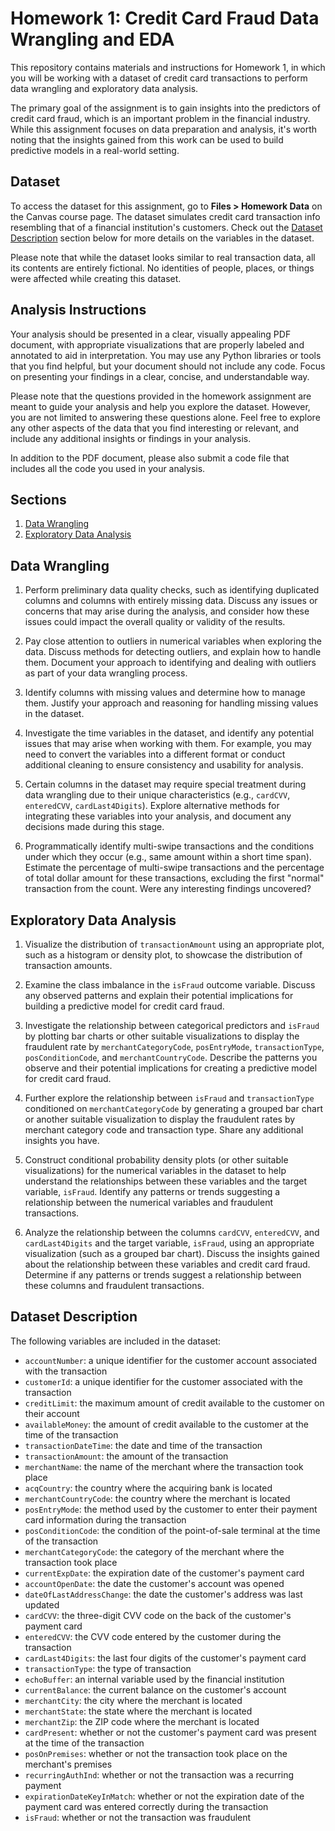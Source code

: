 # Homework 1: Credit Card Fraud Data Wrangling and EDA

This repository contains materials and instructions for Homework 1, in which you will be working with a dataset of credit card transactions to perform data wrangling and exploratory data analysis. 

The primary goal of the assignment is to gain insights into the predictors of credit card fraud, which is an important problem in the financial industry. While this assignment focuses on data preparation and analysis, it's worth noting that the insights gained from this work can be used to build predictive models in a real-world setting.

## Dataset

To access the dataset for this assignment, go to **Files > Homework Data** on the Canvas course page. The dataset simulates credit card transaction info resembling that of a financial institution's customers. Check out the [Dataset Description](#dataset-description) section below for more details on the variables in the dataset.

Please note that while the dataset looks similar to real transaction data, all its contents are entirely fictional. No identities of people, places, or things were affected while creating this dataset.

## Analysis Instructions

Your analysis should be presented in a clear, visually appealing PDF document, with appropriate visualizations that are properly labeled and annotated to aid in interpretation. You may use any Python libraries or tools that you find helpful, but your document should not include any code. Focus on presenting your findings in a clear, concise, and understandable way.

Please note that the questions provided in the homework assignment are meant to guide your analysis and help you explore the dataset. However, you are not limited to answering these questions alone. Feel free to explore any other aspects of the data that you find interesting or relevant, and include any additional insights or findings in your analysis.

In addition to the PDF document, please also submit a code file that includes all the code you used in your analysis.

## Sections

1. [Data Wrangling](#data-wrangling)
2. [Exploratory Data Analysis](#exploratory-data-analysis)

## Data Wrangling

1. Perform preliminary data quality checks, such as identifying duplicated columns and columns with entirely missing data. Discuss any issues or concerns that may arise during the analysis, and consider how these issues could impact the overall quality or validity of the results.

2. Pay close attention to outliers in numerical variables when exploring the data. Discuss methods for detecting outliers, and explain how to handle them. Document your approach to identifying and dealing with outliers as part of your data wrangling process.

3. Identify columns with missing values and determine how to manage them. Justify your approach and reasoning for handling missing values in the dataset.

4. Investigate the time variables in the dataset, and identify any potential issues that may arise when working with them. For example, you may need to convert the variables into a different format or conduct additional cleaning to ensure consistency and usability for analysis.

5. Certain columns in the dataset may require special treatment during data wrangling due to their unique characteristics (e.g., `cardCVV`, `enteredCVV`, `cardLast4Digits`). Explore alternative methods for integrating these variables into your analysis, and document any decisions made during this stage.

6. Programmatically identify multi-swipe transactions and the conditions under which they occur (e.g., same amount within a short time span). Estimate the percentage of multi-swipe transactions and the percentage of total dollar amount for these transactions, excluding the first "normal" transaction from the count. Were any interesting findings uncovered? 

## Exploratory Data Analysis

1. Visualize the distribution of `transactionAmount` using an appropriate plot, such as a histogram or density plot, to showcase the distribution of transaction amounts.

2. Examine the class imbalance in the `isFraud` outcome variable. Discuss any observed patterns and explain their potential implications for building a predictive model for credit card fraud.

3. Investigate the relationship between categorical predictors and `isFraud` by plotting bar charts or other suitable visualizations to display the fraudulent rate by `merchantCategoryCode`, `posEntryMode`, `transactionType`, `posConditionCode`, and `merchantCountryCode`. Describe the patterns you observe and their potential implications for creating a predictive model for credit card fraud.

4. Further explore the relationship between `isFraud` and `transactionType` conditioned on `merchantCategoryCode` by generating a grouped bar chart or another suitable visualization to display the fraudulent rates by merchant category code and transaction type. Share any additional insights you have.

5. Construct conditional probability density plots (or other suitable visualizations) for the numerical variables in the dataset to help understand the relationships between these variables and the target variable, `isFraud`. Identify any patterns or trends suggesting a relationship between the numerical variables and fraudulent transactions.

6. Analyze the relationship between the columns `cardCVV`, `enteredCVV`, and `cardLast4Digits` and the target variable, `isFraud`, using an appropriate visualization (such as a grouped bar chart). Discuss the insights gained about the relationship between these variables and credit card fraud. Determine if any patterns or trends suggest a relationship between these columns and fraudulent transactions.

## Dataset Description

The following variables are included in the dataset:

- `accountNumber`: a unique identifier for the customer account associated with the transaction
- `customerId`: a unique identifier for the customer associated with the transaction
- `creditLimit`: the maximum amount of credit available to the customer on their account
- `availableMoney`: the amount of credit available to the customer at the time of the transaction
- `transactionDateTime`: the date and time of the transaction
- `transactionAmount`: the amount of the transaction
- `merchantName`: the name of the merchant where the transaction took place
- `acqCountry`: the country where the acquiring bank is located
- `merchantCountryCode`: the country where the merchant is located
- `posEntryMode`: the method used by the customer to enter their payment card information during the transaction
- `posConditionCode`: the condition of the point-of-sale terminal at the time of the transaction
- `merchantCategoryCode`: the category of the merchant where the transaction took place
- `currentExpDate`: the expiration date of the customer's payment card
- `accountOpenDate`: the date the customer's account was opened
- `dateOfLastAddressChange`: the date the customer's address was last updated
- `cardCVV`: the three-digit CVV code on the back of the customer's payment card
- `enteredCVV`: the CVV code entered by the customer during the transaction
- `cardLast4Digits`: the last four digits of the customer's payment card
- `transactionType`: the type of transaction
- `echoBuffer`: an internal variable used by the financial institution
- `currentBalance`: the current balance on the customer's account
- `merchantCity`: the city where the merchant is located
- `merchantState`: the state where the merchant is located
- `merchantZip`: the ZIP code where the merchant is located
- `cardPresent`: whether or not the customer's payment card was present at the time of the transaction
- `posOnPremises`: whether or not the transaction took place on the merchant's premises
- `recurringAuthInd`: whether or not the transaction was a recurring payment
- `expirationDateKeyInMatch`: whether or not the expiration date of the payment card was entered correctly during the transaction
- `isFraud`: whether or not the transaction was fraudulent

